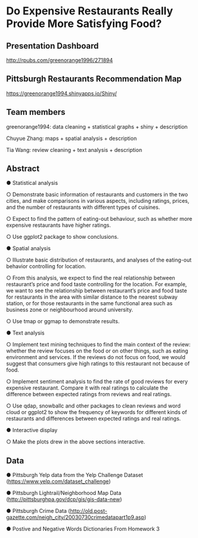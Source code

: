 # Do Expensive Restaurants Really Provide More Satisfying Food? 
Presentation Dashboard
----------------------
http://rpubs.com/greenorange1996/271894

Pittsburgh Restaurants Recommendation Map
----------------------
https://greenorange1994.shinyapps.io/Shiny/

Team members
------------
greenorange1994: data cleaning + statistical graphs + shiny + description  

Chuyue Zhang: maps + spatial analysis + description  

Tia Wang: review cleaning + text analysis + description  

Abstract
--------
●	Statistical analysis  

  ○	Demonstrate basic information of restaurants and customers in the two cities, and make comparisons in various aspects, including ratings, prices, and the number of restaurants with different types of cuisines.  
  
  ○	Expect to find the pattern of eating-out behaviour, such as whether more expensive restaurants have higher ratings.  
  
  ○	Use ggplot2 package to show conclusions.  
  
●	Spatial analysis  

  ○	Illustrate basic distribution of restaurants, and analyses of the eating-out behavior controlling for location.  
  
  ○	From this analysis, we expect to find the real relationship between restaurant’s price and food taste controlling for the location. For example, we want to see the relationship between restaurant’s price and food taste for restaurants in the area with similar distance to the nearest subway station, or for those restaurants in the same functional area such as business zone or neighbourhood around university.  
  
  ○	Use tmap or ggmap to demonstrate results.  
  
●	Text analysis  

  ○	Implement text mining techniques to find the main context of the review: whether the review focuses on the food or on other things, such as eating environment and services. If the reviews do not focus on food, we would suggest that consumers give high ratings to this restaurant not because of food.  
  
  ○	Implement sentiment analysis to find the rate of good reviews for every expensive restaurant. Compare it with real ratings to calculate the difference between expected ratings from reviews and real ratings.  
  
  ○	Use qdap, snowballc and other packages to clean reviews and word cloud or ggplot2 to show the frequency of keywords for different kinds of restaurants and differences between expected ratings and real ratings.  
  
●	Interactive display  

  ○	Make the plots drew in the above sections interactive. 

Data
----
●	Pittsburgh Yelp data from the Yelp Challenge Dataset (https://www.yelp.com/dataset_challenge)  

●	Pittsburgh Lightrail/Neighborhood Map Data (http://pittsburghpa.gov/dcp/gis/gis-data-new)

●	Pittsburgh Crime Data (http://old.post-gazette.com/neigh_city/20030730crimedatapart1p9.asp)

● Postive and Negative Words Dictionaries From Homework 3


